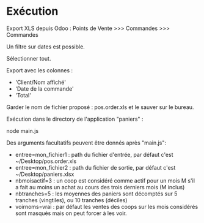 # Exécution

Export XLS depuis Odoo : Points de Vente >>> Commandes >>> Commandes

Un filtre sur dates est possible.

Sélectionner tout.

Export avec les colonnes : 
- 'Client/Nom affiché'
- 'Date de la commande'
- 'Total'

Garder le nom de fichier proposé : pos.order.xls et le sauver sur le bureau.

Exécution dans le directory de l'application "paniers" :

node main.js

Des arguments facultatifs peuvent être donnés après "main.js":
- entree=mon_fichier1 : path du fichier d'entrée, par défaut c'est ~/Desktop/pos.order.xls
- entree=mon_fichier2 : path du fichier de sortie, par défaut c'est ~/Desktop/paniers.xlsx
- nbmoisactif=3 : un coop est considéré comme actif pour un mois M s'il a fait au moins un achat au cours des trois derniers mois (M inclus)
- nbtranches=5 : les moyennes des paniers sont décomptés sur 5 tranches (vingtiles), ou 10 tranches (déciles)
- voirnoms=vrai : par défaut les ventes des coops sur les mois considérés sont masqués mais on peut forcer à les voir.
